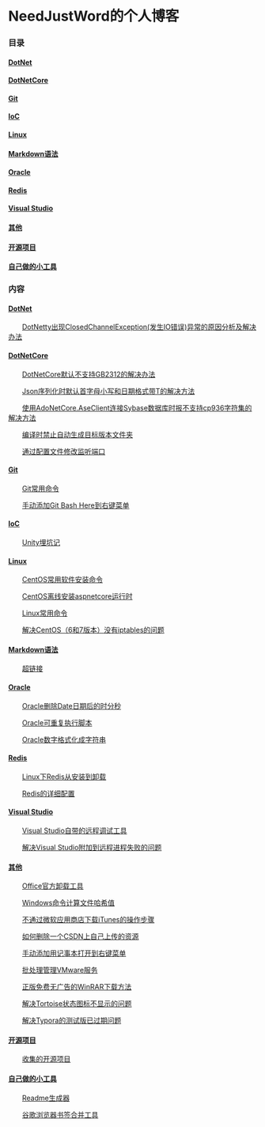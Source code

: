 ﻿# NeedJustWord的个人博客

### 目录

#### [DotNet](#dotnet-1)

#### [DotNetCore](#dotnetcore-1)

#### [Git](#git-1)

#### [IoC](#ioc-1)

#### [Linux](#linux-1)

#### [Markdown语法](#markdown语法-1)

#### [Oracle](#oracle-1)

#### [Redis](#redis-1)

#### [Visual Studio](#visual-studio-1)

#### [其他](#其他-1)

#### [开源项目](#开源项目-1)

#### [自己做的小工具](#自己做的小工具-1)



### 内容

#### [DotNet](Blog/DotNet)

&emsp;&emsp;[DotNetty出现ClosedChannelException(发生IO错误)异常的原因分析及解决办法](Blog/DotNet/DotNetty出现ClosedChannelException(发生IO错误)异常的原因分析及解决办法.md)

#### [DotNetCore](Blog/DotNetCore)

&emsp;&emsp;[DotNetCore默认不支持GB2312的解决办法](Blog/DotNetCore/DotNetCore默认不支持GB2312的解决办法.md)

&emsp;&emsp;[Json序列化时默认首字母小写和日期格式带T的解决方法](Blog/DotNetCore/Json序列化时默认首字母小写和日期格式带T的解决方法.md)

&emsp;&emsp;[使用AdoNetCore.AseClient连接Sybase数据库时报不支持cp936字符集的解决方法](Blog/DotNetCore/使用AdoNetCore.AseClient连接Sybase数据库时报不支持cp936字符集的解决方法.md)

&emsp;&emsp;[编译时禁止自动生成目标版本文件夹](Blog/DotNetCore/编译时禁止自动生成目标版本文件夹.md)

&emsp;&emsp;[通过配置文件修改监听端口](Blog/DotNetCore/通过配置文件修改监听端口.md)

#### [Git](Blog/Git)

&emsp;&emsp;[Git常用命令](Blog/Git/Git常用命令.md)

&emsp;&emsp;[手动添加Git Bash Here到右键菜单](Blog/Git/手动添加Git%20Bash%20Here到右键菜单.md)

#### [IoC](Blog/IoC)

&emsp;&emsp;[Unity埋坑记](Blog/IoC/Unity埋坑记.md)

#### [Linux](Blog/Linux)

&emsp;&emsp;[CentOS常用软件安装命令](Blog/Linux/CentOS常用软件安装命令.md)

&emsp;&emsp;[CentOS离线安装aspnetcore运行时](Blog/Linux/CentOS离线安装aspnetcore运行时.md)

&emsp;&emsp;[Linux常用命令](Blog/Linux/Linux常用命令.md)

&emsp;&emsp;[解决CentOS（6和7版本）没有iptables的问题](Blog/Linux/解决CentOS（6和7版本）没有iptables的问题.md)

#### [Markdown语法](Blog/Markdown语法)

&emsp;&emsp;[超链接](Blog/Markdown语法/超链接.md)

#### [Oracle](Blog/Oracle)

&emsp;&emsp;[Oracle删除Date日期后的时分秒](Blog/Oracle/Oracle删除Date日期后的时分秒.md)

&emsp;&emsp;[Oracle可重复执行脚本](Blog/Oracle/Oracle可重复执行脚本.md)

&emsp;&emsp;[Oracle数字格式化成字符串](Blog/Oracle/Oracle数字格式化成字符串.md)

#### [Redis](Blog/Redis)

&emsp;&emsp;[Linux下Redis从安装到卸载](Blog/Redis/Linux下Redis从安装到卸载.md)

&emsp;&emsp;[Redis的详细配置](Blog/Redis/Redis的详细配置.md)

#### [Visual Studio](Blog/Visual%20Studio)

&emsp;&emsp;[Visual Studio自带的远程调试工具](Blog/Visual%20Studio/Visual%20Studio自带的远程调试工具.md)

&emsp;&emsp;[解决Visual Studio附加到远程进程失败的问题](Blog/Visual%20Studio/解决Visual%20Studio附加到远程进程失败的问题.md)

#### [其他](Blog/其他)

&emsp;&emsp;[Office官方卸载工具](Blog/其他/Office官方卸载工具.md)

&emsp;&emsp;[Windows命令计算文件哈希值](Blog/其他/Windows命令计算文件哈希值.md)

&emsp;&emsp;[不通过微软应用商店下载iTunes的操作步骤](Blog/其他/不通过微软应用商店下载iTunes的操作步骤.md)

&emsp;&emsp;[如何删除一个CSDN上自己上传的资源](Blog/其他/如何删除一个CSDN上自己上传的资源.md)

&emsp;&emsp;[手动添加用记事本打开到右键菜单](Blog/其他/手动添加用记事本打开到右键菜单.md)

&emsp;&emsp;[批处理管理VMware服务](Blog/其他/批处理管理VMware服务.md)

&emsp;&emsp;[正版免费无广告的WinRAR下载方法](Blog/其他/正版免费无广告的WinRAR下载方法.md)

&emsp;&emsp;[解决Tortoise状态图标不显示的问题](Blog/其他/解决Tortoise状态图标不显示的问题.md)

&emsp;&emsp;[解决Typora的测试版已过期问题](Blog/其他/解决Typora的测试版已过期问题.md)

#### [开源项目](Blog/开源项目)

&emsp;&emsp;[收集的开源项目](Blog/开源项目/收集的开源项目.md)

#### [自己做的小工具](Blog/自己做的小工具)

&emsp;&emsp;[Readme生成器](Blog/自己做的小工具/Readme生成器.md)

&emsp;&emsp;[谷歌浏览器书签合并工具](Blog/自己做的小工具/谷歌浏览器书签合并工具.md)

